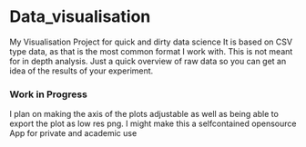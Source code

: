 # Data_visualisation
My Visualisation Project for quick and dirty data science
It is based on CSV type data, as that is the most common format I work with. 
This is not meant for in depth analysis. Just a quick overview of raw data so you can get an idea of the results of your experiment.


### Work in Progress ###

I plan on making the axis of the plots adjustable as well as being able to export the plot as low res png.
I might make this a selfcontained opensource App for private and academic use
